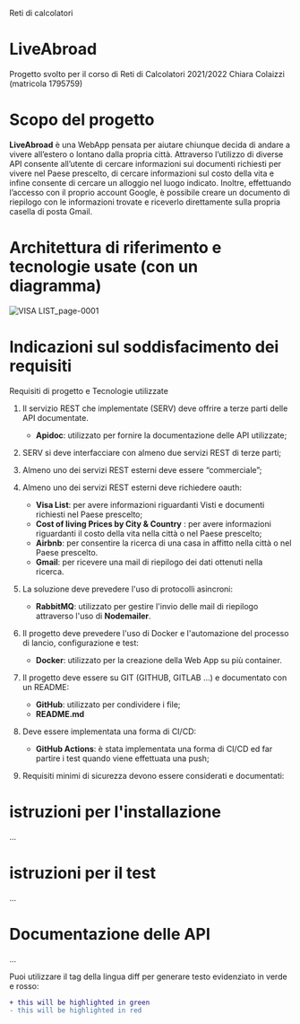 Reti di calcolatori

# LiveAbroad #
Progetto svolto per il corso di Reti di Calcolatori 2021/2022
Chiara Colaizzi (matricola 1795759)

# Scopo del progetto #

**LiveAbroad** è una WebApp pensata per aiutare chiunque decida di andare a vivere all’estero o lontano dalla propria città.
Attraverso l’utilizzo di diverse API consente all’utente di cercare informazioni sui documenti richiesti per vivere nel Paese prescelto, di cercare informazioni sul costo della vita e infine consente di cercare un alloggio nel luogo indicato.
Inoltre, effettuando l’accesso con il proprio account Google, è possibile creare un documento di riepilogo con le informazioni trovate e riceverlo direttamente sulla propria casella di posta Gmail.


# Architettura di riferimento e tecnologie usate (con un diagramma)
![VISA LIST_page-0001](https://user-images.githubusercontent.com/49658009/195655355-8836e0c2-3bee-4322-adf5-ae0ba3e6e570.jpg)

# Indicazioni sul soddisfacimento dei requisiti

Requisiti di progetto e Tecnologie utilizzate
1. Il servizio REST che implementate (SERV) deve offrire a terze parti delle API documentate.
    * **Apidoc**: utilizzato per fornire la documentazione delle API utilizzate;
2.	SERV si deve interfacciare con almeno due servizi REST di terze parti;
3.	Almeno uno dei servizi REST esterni deve essere “commerciale”;
4.	Almeno uno dei servizi REST esterni deve richiedere oauth:

    * **Visa List**: per avere informazioni riguardanti Visti e documenti richiesti nel Paese prescelto;
    *	**Cost of living Prices by City & Country** : per avere informazioni riguardanti il costo della vita nella città o nel Paese prescelto;
    *	**Airbnb**: per consentire la ricerca di una casa in affitto nella città o nel Paese prescelto.
    *	**Gmail**: per ricevere una mail di riepilogo dei dati ottenuti nella ricerca.

5.	La soluzione deve prevedere l'uso di protocolli asincroni:
    * **RabbitMQ**: utilizzato per gestire l'invio delle mail di riepilogo attraverso l'uso di **Nodemailer**.

6.	Il progetto deve prevedere l'uso di Docker e l'automazione del processo di lancio, configurazione e test:
    * **Docker**: utilizzato per la creazione della Web App su più container.

7.	Il progetto deve essere su GIT (GITHUB, GITLAB ...) e documentato con un README:
    *	**GitHub**: utilizzato per condividere i file;
    * **README.md**

8.	Deve essere implementata una forma di CI/CD:
    * **GitHub Actions**: è stata implementata una forma di CI/CD ed far partire i test quando viene effettuata una push;

9.	Requisiti minimi di sicurezza devono essere considerati e documentati:

# istruzioni per l'installazione
...

# istruzioni per il test
...

# Documentazione delle API
...


Puoi utilizzare il tag della lingua diff per generare testo evidenziato in verde e rosso:

```diff
+ this will be highlighted in green
- this will be highlighted in red
```

